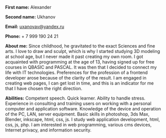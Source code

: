 **First name:** Alexander

**Second name:** Ukhanov

**Email:** [uxanovav@yandex.ru](mailto:uxanovav@yandex.ru)

**Phone:** + 7 999 190 24 21

**About me:** 
Since childhood, he gravitated to the exact Sciences and fine arts. I love to draw and sculpt, which is why I started studying 3D modeling at school age, but I never made it past creating my own room. I got acquainted with programming at the age of 13, having signed up for free courses in QBASIC and PASCAL. It was then that I decided to connect my life with IT technologies. Preferences for the profession of a frontend developer arose because of the clarity of the result. I am engaged in creating web pages, I can get lost in time, and this is an indicator for me that I have chosen the right direction.

**Abilities:** 
Competent speech. Quick learner. Ability to handle stress. Experience in consulting and training users on working with a personal computer and application software.
Knowledge of the device and operation of the PC, LAN, server equipment. Basic skills in photoshop, 3ds Max, Blender, inkscape, html, css, js.
I study web application development, html, css, js, php. I am interested in web programming, various cms devices, Internet privacy, and information security.